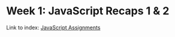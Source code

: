 # Week 1: JavaScript Recaps 1 & 2
Link to index: [JavaScript Assignments](https://users.metropolia.fi/~onnikiv/Web-Sovelluskehitys/Week-1/Javascript/)
